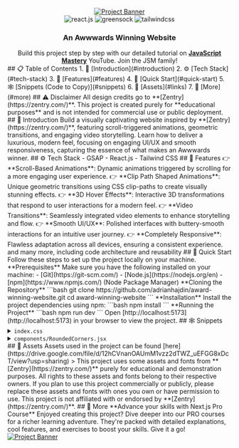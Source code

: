 <div align="center">
  <br />
    <a href="https://youtu.be/zA9r5zTllx4" target="_blank">
      <img src="https://github.com/user-attachments/assets/ab600f24-f4d9-4cef-8f1e-3fd9194afb30" alt="Project Banner">
    </a>
  <br />

  <div>
    <img src="https://img.shields.io/badge/-React_JS-black?style=for-the-badge&logoColor=white&logo=react&color=61DAFB" alt="react.js" />
    <img src="https://img.shields.io/badge/-GSAP-black?style=for-the-badge&logoColor=white&logo=greensock&color=88CE02" alt="greensock" />
    <img src="https://img.shields.io/badge/-Tailwind_CSS-black?style=for-the-badge&logoColor=white&logo=tailwindcss&color=06B6D4" alt="tailwindcss" />
  </div>
  <h3 align="center">An Awwwards Winning Website</h3>
   <div align="center">
     Build this project step by step with our detailed tutorial on <a href="https://www.youtube.com/@javascriptmastery/videos" target="_blank"><b>JavaScript Mastery</b></a> YouTube. Join the JSM family!
    </div>
</div>
## 📋 <a name="table">Table of Contents</a>
1. 🤖 [Introduction](#introduction)
2. ⚙️ [Tech Stack](#tech-stack)
3. 🔋 [Features](#features)
4. 🤸 [Quick Start](#quick-start)
5. 🕸️ [Snippets (Code to Copy)](#snippets)
6. 🔗 [Assets](#links)
7. 🚀 [More](#more)
## ⚠️ Disclaimer
All design credits go to **[Zentry](https://zentry.com/)**. This project is created purely for **educational purposes** and is not intended for commercial use or public deployment.
## <a name="introduction">🤖 Introduction</a>
Build a visually captivating website inspired by **[Zentry](https://zentry.com/)**, featuring scroll-triggered animations, geometric transitions, and engaging video storytelling. Learn how to deliver a luxurious, modern feel, focusing on engaging UI/UX and smooth responsiveness, capturing the essence of what makes an Awwwards winner.
## <a name="tech-stack">⚙️ Tech Stack</a>
- GSAP
- React.js
- Tailwind CSS
## <a name="features">🔋 Features</a>
👉 **Scroll-Based Animations**: Dynamic animations triggered by scrolling for a more engaging user experience.
👉 **Clip Path Shaped Animations**: Unique geometric transitions using CSS clip-paths to create visually stunning effects.
👉 **3D Hover Effects**: Interactive 3D transformations that respond to user interactions for a modern feel.
👉 **Video Transitions**: Seamlessly integrated video elements to enhance storytelling and flow.
👉 **Smooth UI/UX**: Polished interfaces with buttery-smooth interactions for an intuitive user journey.
👉 **Completely Responsive**: Flawless adaptation across all devices, ensuring a consistent experience.
and many more, including code architecture and reusability
## <a name="quick-start">🤸 Quick Start</a>
Follow these steps to set up the project locally on your machine.
**Prerequisites**
Make sure you have the following installed on your machine:
- [Git](https://git-scm.com/)
- [Node.js](https://nodejs.org/en)
- [npm](https://www.npmjs.com/) (Node Package Manager)
**Cloning the Repository**
```bash
git clone https://github.com/adrianhajdin/award-winning-website.git
cd award-winning-website
```
**Installation**
Install the project dependencies using npm:
```bash
npm install
```
**Running the Project**
```bash
npm run dev
```
Open [http://localhost:5173](http://localhost:5173) in your browser to view the project.
## <a name="snippets">🕸️ Snippets</a>
<details>
<summary><code>index.css</code></summary>
```css
@import url("https://fonts.cdnfonts.com/css/general-sans");
@tailwind base;
@tailwind components;
@tailwind utilities;
body {
  width: 100dvw;
  overflow-x: hidden;
  background-color: #dfdff0;
  font-family: "General Sans", sans-serif;
}
@layer base {
  @font-face {
    font-family: "circular-web";
    src: url("/fonts/circularweb-book.woff2") format("woff2");
  }
  @font-face {
    font-family: "general";
    src: url("/fonts/general.woff2") format("woff2");
  }
  @font-face {
    font-family: "robert-medium";
    src: url("/fonts/robert-medium.woff2") format("woff2");
  }
  @font-face {
    font-family: "robert-regular";
    src: url("/fonts/robert-regular.woff2") format("woff2");
  }
  @font-face {
    font-family: "zentry";
    src: url("/fonts/zentry-regular.woff2") format("woff2");
  }
}
@layer utilities {
  .border-hsla {
    @apply border border-white/20;
  }
  .nav-hover-btn {
    @apply relative ms-10 font-general text-xs uppercase text-blue-50 after:absolute after:-bottom-0.5 after:left-0 after:h-[2px] after:w-full after:origin-bottom-right after:scale-x-0 after:bg-neutral-800 after:transition-transform after:duration-300 after:ease-[cubic-bezier(0.65_0.05_0.36_1)] hover:after:origin-bottom-left hover:after:scale-x-100 dark:after:bg-white cursor-pointer;
  }
  .floating-nav {
    @apply bg-black rounded-lg border;
  }
  .absolute-center {
    @apply absolute top-1/2 left-1/2 translate-x-[-50%] translate-y-[-50%];
  }
  .flex-center {
    @apply flex justify-center items-center;
  }
  .mask-clip-path {
    clip-path: polygon(0 0, 100% 0, 100% 100%, 0 100%);
  }
  .special-font b {
    font-family: "Zentry";
    font-feature-settings: "ss01" on;
  }
  .hero-heading {
    @apply uppercase font-zentry font-black text-5xl sm:right-10 sm:text-7xl md:text-9xl lg:text-[12rem];
  }
  .about-subtext {
    @apply absolute bottom-[-80dvh] left-1/2 w-full max-w-96 -translate-x-1/2 text-center font-circular-web text-lg md:max-w-[34rem];
  }
  .about-image {
    @apply absolute left-1/2 top-0 z-20 h-[60vh] w-96 origin-center -translate-x-1/2 overflow-hidden rounded-3xl md:w-[30vw];
  }
  .animated-title {
    @apply flex flex-col gap-1 text-7xl uppercase leading-[.8] text-white sm:px-32 md:text-[6rem];
  }
  .animated-word {
    @apply special-font font-zentry font-black opacity-0;
    transform: translate3d(10px, 51px, -60px) rotateY(60deg) rotateX(-40deg);
    transform-origin: 50% 50% -150px !important;
    will-change: opacity, transform;
  }
  .bento-tilt_1 {
    @apply relative border-hsla col-span-2 overflow-hidden rounded-md transition-transform duration-300 ease-out;
  }
  .bento-tilt_2 {
    @apply relative col-span-1 row-span-1 overflow-hidden rounded-md transition-transform duration-300 ease-out;
  }
  .bento-title {
    @apply uppercase md:text-6xl text-4xl font-black font-zentry;
  }
  .story-img-container {
    @apply relative md:h-dvh h-[90vh] w-full;
    filter: url("#flt_tag");
  }
  .story-img-mask {
    @apply absolute left-0 top-0 size-full overflow-hidden md:left-[20%] md:top-[-10%] md:size-4/5;
    clip-path: polygon(4% 0, 83% 21%, 100% 73%, 0% 100%);
  }
  .story-img-content {
    @apply absolute w-full md:h-dvh h-[50dvh] opacity-100 left-10 top-16 md:left-0 md:top-10 lg:left-[-300px] lg:top-[-100px];
    transform: translate3d(0, 0, 0) rotateX(0) rotateY(0) rotateZ(0) scale(1);
  }
  .gallery-img-container {
    @apply size-64 overflow-hidden bg-violet-300;
  }
  .gallery-img {
    @apply size-full bg-cover;
  }
  .gallery-img-4 {
    @apply sm:size-80 md:h-96 md:w-[25rem] rounded-lg;
  }
  .sword-man-clip-path {
    clip-path: polygon(16% 0, 89% 15%, 75% 100%, 0 97%);
  }
  .contact-clip-path-1 {
    clip-path: polygon(25% 0%, 74% 0, 69% 64%, 34% 73%);
  }
  .contact-clip-path-2 {
    clip-path: polygon(29% 15%, 85% 30%, 50% 100%, 10% 64%);
  }
}
.indicator-line {
  @apply h-1 w-px rounded-full bg-white transition-all duration-200 ease-in-out;
}
.indicator-line.active {
  animation: indicator-line 0.5s ease infinite;
  animation-delay: calc(var(--animation-order) * 0.1s);
}
@keyframes indicator-line {
  0% {
    height: 4px;
    transform: translateY(-0px);
  }
  50% {
    height: 16px;
    transform: translateY(-4px);
  }
  100% {
    height: 4px;
    transform: translateY(-0px);
  }
}
/* From Uiverse.io by G4b413l */
/* https://uiverse.io/G4b413l/tidy-walrus-92 */
.three-body {
  --uib-size: 35px;
  --uib-speed: 0.8s;
  --uib-color: #5d3fd3;
  position: relative;
  display: inline-block;
  height: var(--uib-size);
  width: var(--uib-size);
  animation: spin78236 calc(var(--uib-speed) * 2.5) infinite linear;
}
.three-body__dot {
  position: absolute;
  height: 100%;
  width: 30%;
}
.three-body__dot:after {
  content: "";
  position: absolute;
  height: 0%;
  width: 100%;
  padding-bottom: 100%;
  background-color: var(--uib-color);
  border-radius: 50%;
}
.three-body__dot:nth-child(1) {
  bottom: 5%;
  left: 0;
  transform: rotate(60deg);
  transform-origin: 50% 85%;
}
.three-body__dot:nth-child(1)::after {
  bottom: 0;
  left: 0;
  animation: wobble1 var(--uib-speed) infinite ease-in-out;
  animation-delay: calc(var(--uib-speed) * -0.3);
}
.three-body__dot:nth-child(2) {
  bottom: 5%;
  right: 0;
  transform: rotate(-60deg);
  transform-origin: 50% 85%;
}
.three-body__dot:nth-child(2)::after {
  bottom: 0;
  left: 0;
  animation: wobble1 var(--uib-speed) infinite calc(var(--uib-speed) * -0.15)
    ease-in-out;
}
.three-body__dot:nth-child(3) {
  bottom: -5%;
  left: 0;
  transform: translateX(116.666%);
}
.three-body__dot:nth-child(3)::after {
  top: 0;
  left: 0;
  animation: wobble2 var(--uib-speed) infinite ease-in-out;
}
@keyframes spin78236 {
  0% {
    transform: rotate(0deg);
  }
  100% {
    transform: rotate(360deg);
  }
}
@keyframes wobble1 {
  0%,
  100% {
    transform: translateY(0%) scale(1);
    opacity: 1;
  }
  50% {
    transform: translateY(-66%) scale(0.65);
    opacity: 0.8;
  }
}
@keyframes wobble2 {
  0%,
  100% {
    transform: translateY(0%) scale(1);
    opacity: 1;
  }
  50% {
    transform: translateY(66%) scale(0.65);
    opacity: 0.8;
  }
}
```
</details>
<details>
  <summary><code>components/RoundedCorners.jsx</code></summary>
```js
import React from 'react'
const RoundedCorners = () => {
  return (
    <svg
      className="invisible absolute size-0"
      xmlns="http://www.w3.org/2000/svg"
    >
      <defs>
        <filter id="flt_tag">
          <feGaussianBlur
            in="SourceGraphic"
            stdDeviation="8"
            result="blur"
          />
          <feColorMatrix
            in="blur"
            mode="matrix"
            values="1 0 0 0 0  0 1 0 0 0  0 0 1 0 0  0 0 0 19 -9"
            result="flt_tag"
          />
          <feComposite
            in="SourceGraphic"
            in2="flt_tag"
            operator="atop"
          />
        </filter>
      </defs>
    </svg>
  )
}
export default RoundedCorners
```
</details>
## <a name="links">🔗 Assets</a>
Assets used in the project can be found [here](https://drive.google.com/file/d/12hCVnanOAUmM1vzz2dTWZ_uEFGG8xDcT/view?usp=sharing)
> This project uses some assets and fonts from **[Zentry](https://zentry.com/)** purely for educational and demonstration purposes. All rights to these assets and fonts belong to their respective owners. If you plan to use this project commercially or publicly, please replace these assets and fonts with ones you own or have permission to use. This project is not affiliated with or endorsed by **[Zentry](https://zentry.com/)**.
## <a name="more">🚀 More</a>
**Advance your skills with Next.js Pro Course**
Enjoyed creating this project? Dive deeper into our PRO courses for a richer learning adventure. They're packed with
detailed explanations, cool features, and exercises to boost your skills. Give it a go!
<a href="https://jsmastery.pro/next15" target="_blank">
   <img src="https://github.com/user-attachments/assets/b8760e69-1f81-4a71-9108-ceeb1de36741" alt="Project Banner">
</a>
